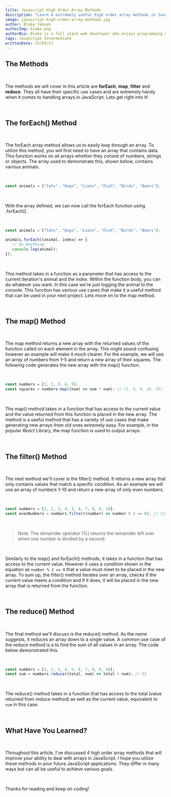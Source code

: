 ```yaml
---
title: Javascript High Order Array Methods
description: "Learn 4 extremely useful high order array methods in JavaScript."
image: javascript-high-order-array-methods.jpg
author: Blake Yeboah
authorImg: blake.png
authorBio: Blake is a full stack web developer who enjoys programming web applications. He has developed a strong passion for the software development industry over the years and loves what he does.
tags: JavaScript Intermediate
writtenDate: 15/03/21
---
```


## The Methods

<br>

The methods we will cover in this article are **forEach**, **map**, **filter** and **reduce**. They all have their specific use cases and are extremely handy when it comes to handling arrays in JavaScript. Lets get right into it!

<br>

## The forEach() Method

<br>

The forEach array method allows us to easily loop through an array. To utilize this method, you will first need to have an array that contains data. This function works on all arrays whether they consist of numbers, strings or objects. The array used to demonstrate this, shown below, contains various animals.

<br>

```javascript
const animals = ["Cats", "Dogs", "Lions", "Fish", "Birds", "Bears"];
```

<br>

With the array defined, we can now call the forEach function using .forEach().

<br>

```javascript
const animals = ["Cats", "Dogs", "Lions", "Fish", "Birds", "Bears"];

animals.forEach((animal, index) => {
   // Do Anything
   console.log(animal);
});
```

<br>

This method takes in a function as a parameter that has access to the current iteration's animal and the index. Within the function body, you can do whatever you want. In this case we're just logging the animal to the console. This function has various use cases that make it a useful method that can be used in your next project. Lets move on to the map method.

<br>

## The map() Method

<br>

The map method returns a new array with the returned values of the function called on each element in the array. This might sound confusing however an example will make it much clearer. For the example, we will use an array of numbers from 1–5 and return a new array of their squares. The following code generates the new array with the map() function.

<br>

```javascript
const numbers = [1, 2, 3, 4, 5];
const squares = numbers.map((num) => num * num); // [1, 4, 9, 16, 25]
```

<br>

The map() method takes in a function that has access to the current value and the value returned from this function is placed in the new array. The method is a useful method that has a variety of use cases that make generating new arrays from old ones extremely easy. For example, in the popular _React_ Library, the map function is used to output arrays.

<br>

## The filter() Method

<br>

The next method we'll cover is the filter() method. It returns a new array that only contains values that match a specific condition. As an example we will use an array of numbers 1–10 and return a new array of only even numbers.

<br>

```javascript
const numbers = [1, 2, 3, 4, 5, 6, 7, 8, 9, 10];
const evenNumbers = numbers.filter((number) => number % 2 == 0); // [2, 4, 6, 8, 10]
```

<br>

<blockquote>
    Note: The remainder operator (%) returns the remainder left over when one number is divided by a second. 
</blockquote>

<br>

Similarly to the map() and forEach() methods, it takes in a function that has access to the current value. However it uses a condition shown in the equation as `number % 2 == 0` that a value must meet to be placed in the new array. To sum up, the filter() method iterates over an array, checks if the current value meets a condition and if it does, it will be placed in the new array that is returned from the function.

<br>

## The reduce() Method

<br>

The final method we'll discuss is the reduce() method. As the name suggests, it reduces an array down to a single value. A common use case of the reduce method is a to find the sum of all values in an array. The code below demonstrated this.

<br>

```javascript
const numbers = [1, 2, 3, 4, 5, 6, 7, 8, 9, 10];
const sum = numbers.reduce((total, num) => total + num); // 55
```

<br>

The reduce() method takes in a function that has access to the total (value returned from reduce method) as well as the current value, equivalent to `num` in this case.

<br>

## What Have You Learned?

<br>

Throughout this article, I've discussed 4 high order array methods that will improve your ability to deal with arrays in JavaScript. I hope you utilize these methods in your future JavaScript applications. They differ in many ways but can all be useful to achieve various goals.

<br>

Thanks for reading and keep on coding!
